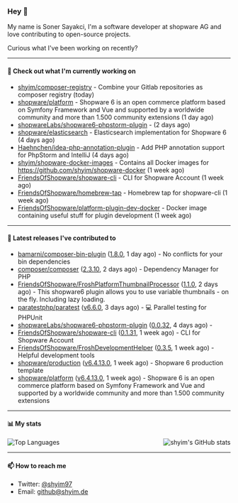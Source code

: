 ### Hey 👋

My name is Soner Sayakci, I'm a software developer at shopware AG and love contributing to open-source projects.

Curious what I've been working on recently?

---

#### 👷 Check out what I'm currently working on

- [shyim/composer-registry](https://github.com/shyim/composer-registry) - Combine your Gitlab repositories as composer registry (today)
- [shopware/platform](https://github.com/shopware/platform) - Shopware 6 is an open commerce platform based on Symfony Framework and Vue and supported by a worldwide community and more than 1.500 community extensions (1 day ago)
- [shopwareLabs/shopware6-phpstorm-plugin](https://github.com/shopwareLabs/shopware6-phpstorm-plugin) -  (2 days ago)
- [shopware/elasticsearch](https://github.com/shopware/elasticsearch) - Elasticsearch implementation for Shopware 6 (4 days ago)
- [Haehnchen/idea-php-annotation-plugin](https://github.com/Haehnchen/idea-php-annotation-plugin) - Add PHP annotation support for PhpStorm and IntelliJ (4 days ago)
- [shyim/shopware-docker-images](https://github.com/shyim/shopware-docker-images) - Contains all Docker images for https://github.com/shyim/shopware-docker (1 week ago)
- [FriendsOfShopware/shopware-cli](https://github.com/FriendsOfShopware/shopware-cli) - CLI for Shopware Account (1 week ago)
- [FriendsOfShopware/homebrew-tap](https://github.com/FriendsOfShopware/homebrew-tap) - Homebrew tap for shopware-cli (1 week ago)
- [FriendsOfShopware/platform-plugin-dev-docker](https://github.com/FriendsOfShopware/platform-plugin-dev-docker) - Docker image containing useful stuff for plugin development (1 week ago)

---

#### 🔭 Latest releases I've contributed to

- [bamarni/composer-bin-plugin](https://github.com/bamarni/composer-bin-plugin) ([1.8.0](https://github.com/bamarni/composer-bin-plugin/releases/tag/1.8.0), 1 day ago) - No conflicts for your bin dependencies
- [composer/composer](https://github.com/composer/composer) ([2.3.10](https://github.com/composer/composer/releases/tag/2.3.10), 2 days ago) - Dependency Manager for PHP
- [FriendsOfShopware/FroshPlatformThumbnailProcessor](https://github.com/FriendsOfShopware/FroshPlatformThumbnailProcessor) ([1.1.0](https://github.com/FriendsOfShopware/FroshPlatformThumbnailProcessor/releases/tag/1.1.0), 2 days ago) - This shopware6 plugin allows you to use variable thumbnails - on the fly. Including lazy loading.
- [paratestphp/paratest](https://github.com/paratestphp/paratest) ([v6.6.0](https://github.com/paratestphp/paratest/releases/tag/v6.6.0), 3 days ago) - :computer: Parallel testing for PHPUnit
- [shopwareLabs/shopware6-phpstorm-plugin](https://github.com/shopwareLabs/shopware6-phpstorm-plugin) ([0.0.32](https://github.com/shopwareLabs/shopware6-phpstorm-plugin/releases/tag/0.0.32), 4 days ago) - 
- [FriendsOfShopware/shopware-cli](https://github.com/FriendsOfShopware/shopware-cli) ([0.1.31](https://github.com/FriendsOfShopware/shopware-cli/releases/tag/0.1.31), 1 week ago) - CLI for Shopware Account
- [FriendsOfShopware/FroshDevelopmentHelper](https://github.com/FriendsOfShopware/FroshDevelopmentHelper) ([0.3.5](https://github.com/FriendsOfShopware/FroshDevelopmentHelper/releases/tag/0.3.5), 1 week ago) - Helpful development tools
- [shopware/production](https://github.com/shopware/production) ([v6.4.13.0](https://github.com/shopware/production/releases/tag/v6.4.13.0), 1 week ago) - Shopware 6 production template
- [shopware/platform](https://github.com/shopware/platform) ([v6.4.13.0](https://github.com/shopware/platform/releases/tag/v6.4.13.0), 1 week ago) - Shopware 6 is an open commerce platform based on Symfony Framework and Vue and supported by a worldwide community and more than 1.500 community extensions

---

#### 📊 My stats

<img align="right" alt="shyim's GitHub stats" src="https://github-readme-stats.vercel.app/api?username=shyim&count_private=1&show_icons=true&" />

![Top Languages](https://github-readme-stats.vercel.app/api/top-langs/?username=shyim)

---

#### 📫 How to reach me

- Twitter: [@shyim97](https://twitter.com/shyim97)
- Email: [github@shyim.de](mailto://github@shyim.de)
